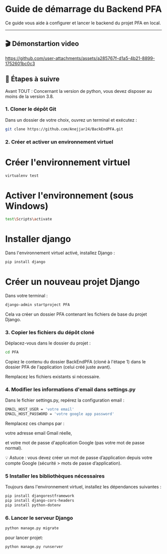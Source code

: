 # Guide de démarrage du Backend PFA

Ce guide vous aide à configurer et lancer le backend du projet PFA en local.

---
## 🎬 Démonstartion video
https://github.com/user-attachments/assets/a285767f-d1a5-4b21-8899-1752601bc0c3

## 🔧 Étapes à suivre


 Avant TOUT  : Concernant la version de python, vous devez disposer au moins de la version 3.8.

### 1. Cloner le dépôt Git

Dans un dossier de votre choix, ouvrez un terminal et exécutez :

```bash
git clone https://github.com/Anejjar24/BackEndPFA.git
```

### 2. Créer et activer un environnement virtuel
# Créer l'environnement virtuel
```bash
virtualenv test
```

# Activer l'environnement (sous Windows)

```bash
test\Scripts\activate
```
# Installer django
Dans l'environnement virtuel activé, installez Django :
```bash
pip install django
```

# Créer un nouveau projet Django
Dans votre terminal :
```bash
django-admin startproject PFA
```

Cela va créer un dossier PFA contenant les fichiers de base du projet Django.
### 3. Copier les fichiers du dépôt cloné
Déplacez-vous dans le dossier du projet :
```bash
cd PFA
```

Copiez le contenu du dossier BackEndPFA (cloné à l'étape 1) dans le dossier PFA de l'application (celui créé juste avant).

Remplacez les fichiers existants si nécessaire.
### 4. Modifier les informations d'email dans settings.py
Dans le fichier settings.py, repérez la configuration email :

```bash
EMAIL_HOST_USER = 'votre email'
EMAIL_HOST_PASSWORD = 'votre google app password'
```
Remplacez ces champs par :

votre adresse email Gmail réelle,

et votre mot de passe d'application Google (pas votre mot de passe normal).

💡 Astuce : vous devez créer un mot de passe d’application depuis votre compte Google (sécurité > mots de passe d’application).
### 5 Installer les bibliothèques nécessaires
Toujours dans l'environnement virtuel, installez les dépendances suivantes :
```bash
pip install djangorestframework
pip install django-cors-headers
pip install python-dotenv
```

### 6. Lancer le serveur Django
```bash
python manage.py migrate
```
pour lancer projet:
```bash
python manage.py runserver
```

